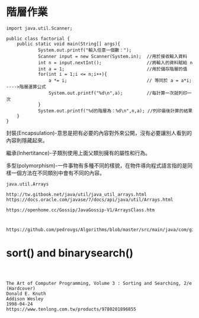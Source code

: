 # 階層作業
```
import java.util.Scanner;

public class factorial {
	public static void main(String[] args){
		    System.out.printf("輸入任意一個數：");
		    Scanner input = new Scanner(System.in);  //用於接收輸入資料
		    int n = input.nextInt();                 //將輸入的資料賦給 n
		    int a = 1;                               //用於儲存階層的值
		    for(int i = 1;i <= n;i++){
		        a *= i;                              // 等同於 a = a*i; ---->階層運算公式
		        System.out.printf("%d\n",a);         //每計算一次就列印一次
		    }
		    System.out.printf("%d的階層為：%d\n",n,a); //列印最後計算的結果
	}
}
```
封裝(Encapsulation)-意思是把有必要的內容對外來公開，沒有必要讓別人看到的內容則隱藏起來。

繼承(Inhertitance)-子類別使用上面父類別擁有的屬性和行為。

多型(polymorphism)-一件事物有多種不同的樣貌，在物件導向程式語言指的是同樣一個方法在不同類別中會有不同的內容。

```
java.util.Arrays

http://tw.gitbook.net/java/util/java_util_arrays.html
https://docs.oracle.com/javase/7/docs/api/java/util/Arrays.html

https://openhome.cc/Gossip/JavaGossip-V1/ArraysClass.htm
```
#
```
https://github.com/pedrovgs/Algorithms/blob/master/src/main/java/com/github/pedrovgs/problem4/SquareRoot.java
```

# sort() and binarysearch()
```

```
#
```
The Art of Computer Programming, Volume 3 : Sorting and Searching, 2/e (Hardcover)
Donald E. Knuth
Addison Wesley
1998-04-24
https://www.tenlong.com.tw/products/9780201896855
```
